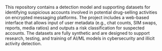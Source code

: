This repository contains a detection model and supporting datasets for identifying suspicious accounts involved in potential drug-selling activities on encrypted messaging platforms. The project includes a web-based interface that allows input of user metadata (e.g., chat counts, SIM swaps, reports, media ratios) and outputs a risk classification for suspected accounts. The datasets are fully synthetic and are designed to support research, testing, and training of AI/ML models in cybersecurity and illicit activity detection.


